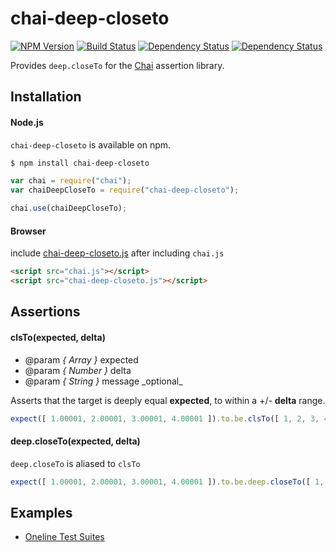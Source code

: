 # chai-deep-closeto
[![NPM Version](http://img.shields.io/npm/v/chai-deep-closeto.svg?style=flat)](https://www.npmjs.org/package/chai-deep-closeto)
[![Build Status](http://img.shields.io/travis/mohayonao/chai-deep-closeTo.svg?style=flat)](https://travis-ci.org/mohayonao/chai-deep-closeTo)
[![Dependency Status](http://img.shields.io/david/mohayonao/chai-deep-closeTo.svg?style=flat)](https://david-dm.org/mohayonao/chai-deep-closeTo)
[![Dependency Status](http://img.shields.io/david/dev/mohayonao/chai-deep-closeTo.svg?style=flat)](https://david-dm.org/mohayonao/chai-deep-closeTo)

Provides `deep.closeTo` for the [Chai](http://chaijs.com/) assertion library.

## Installation

#### Node.js

`chai-deep-closeto` is available on npm.

```sh
$ npm install chai-deep-closeto
```

```javascript
var chai = require("chai");
var chaiDeepCloseTo = require("chai-deep-closeto");

chai.use(chaiDeepCloseTo);
```

#### Browser

include [chai-deep-closeto.js](http://mohayonao.github.io/chai-deep-closeTo/test/chai-deep-closeto.js) after including `chai.js`

```html
<script src="chai.js"></script>
<script src="chai-deep-closeto.js"></script>
```

## Assertions

#### clsTo(expected, delta)

- @param _{ Array  }_ expected
- @param _{ Number }_ delta
- @param _{ String }_ message \_optional\_

Asserts that the target is deeply equal **expected**, to within a +/- **delta** range.

```javascript
expect([ 1.00001, 2.00001, 3.00001, 4.00001 ]).to.be.clsTo([ 1, 2, 3, 4 ], 1e-4);
```

#### deep.closeTo(expected, delta)

`deep.closeTo` is aliased to `clsTo`

```javascript
expect([ 1.00001, 2.00001, 3.00001, 4.00001 ]).to.be.deep.closeTo([ 1, 2, 3, 4 ], 1e-4);
```

## Examples

- [Oneline Test Suites](http://mohayonao.github.io/chai-deep-closeTo/)

